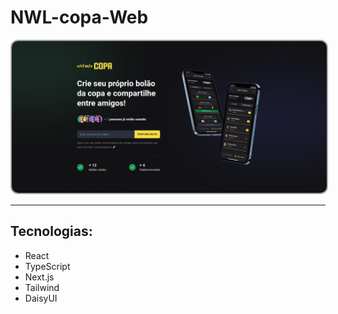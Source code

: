 # NWL-copa-Web

<img style="border-radius:12px; border:2px solid #a7a7a7" src="./github/assets/website-image.png" width="1500px"></img>

---

## Tecnologias:

- React
- TypeScript
- Next.js
- Tailwind
- DaisyUI
